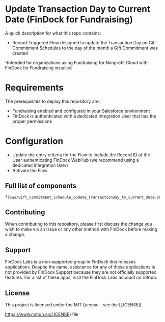# Update Transaction Day to Current Date (FinDock for Fundraising)

A quick description for what this repo contains:

- Record-Triggered Flow designed to update the Transaction Day on Gift Commitment Schedules to the day of the month a Gift Commitment was created

-Intended for organizations using Fundraising for Nonprofit Cloud with FinDock for Fundraising installed

# Requirements

The prerequisites to deploy this repository are:

- Fundraising enabled and configured in your Salesforce environment
- FinDock is authenticated with a dedicated Integration User that has the proper permissions

# Configuration

- Update the entry criteria for the Flow to include the Record ID of the User authenticating FinDock WebHub (we recommend using a dedicated Integration User)
- Activate the Flow

## Full list of components

```
flows/Gift_Commitment_Schedule_Update_TransactionDay_to_Current_Date.xml
```

## Contributing

When contributing to this repository, please first discuss the change you wish to make via an issue or any other method with FinDock before making a change.

## Support

FinDock Labs is a non-supported group in FinDock that releases applications. Despite the name, assistance for any of these applications is not provided by FinDock Support because they are not officially supported features. For a list of these apps, visit the FinDock Labs account on Github.

## License

This project is licensed under the MIT License - see the [LICENSE](

https://www.notion.so/LICENSE) file
